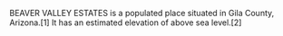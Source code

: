 BEAVER VALLEY ESTATES is a populated place situated in Gila County, Arizona.[1] It has an estimated elevation of above sea level.[2]
